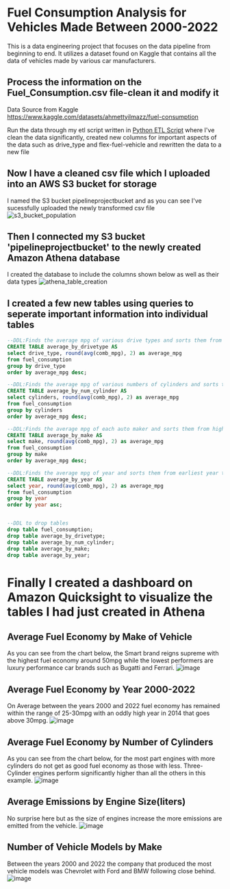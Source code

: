 # Fuel Consumption Analysis for Vehicles Made Between 2000-2022
This is a data engineering project that focuses on the data pipeline from beginning to end. It utilizes a dataset found on Kaggle that contains all the data of vehicles made by various car manufacturers. 

## Process the information on the Fuel_Consumption.csv file-clean it and modify it
Data Source from Kaggle https://www.kaggle.com/datasets/ahmettyilmazz/fuel-consumption

Run the data through my etl script written in [Python ETL Script](https://github.com/DakotaVarnell/FuelConsumptionDataPipeline/blob/master/python_scripts/extract_transform_load.py) where I've clean the data significantly, created new columns for important aspects of the data such as drive_type and flex-fuel-vehicle and rewritten the data to a new file

## Now I have a cleaned csv file which I uploaded into an AWS S3 bucket for storage
I named the S3 bucket pipelineprojectbucket and as you can see I've sucessfully uploaded the newly transformed csv file
![s3_bucket_population](https://user-images.githubusercontent.com/89564744/222986387-1ac3a28c-71e4-4e18-bc83-7e67a652b012.PNG)

## Then I connected my S3 bucket 'pipelineprojectbucket' to the newly created Amazon Athena database
I created the database to include the columns shown below as well as their data types
![athena_table_creation](https://user-images.githubusercontent.com/89564744/222986513-70851eab-978a-4116-b53e-4b97536f46a3.PNG)

## I created a few new tables using queries to seperate important information into individual tables
~~~~sql
--DDL:Finds the average mpg of various drive types and sorts them from highest to lowest and creates a new table from it
CREATE TABLE average_by_drivetype AS
select drive_type, round(avg(comb_mpg), 2) as average_mpg 
from fuel_consumption
group by drive_type
order by average_mpg desc;

--DDL:Finds the average mpg of various numbers of cylinders and sorts them from highest to lowest and creates a new table from it
CREATE TABLE average_by_num_cylinder AS
select cylinders, round(avg(comb_mpg), 2) as average_mpg 
from fuel_consumption
group by cylinders
order by average_mpg desc;

--DDL:Finds the average mpg of each auto maker and sorts them from highest to lowest and creates a new table from it
CREATE TABLE average_by_make AS
select make, round(avg(comb_mpg), 2) as average_mpg 
from fuel_consumption
group by make
order by average_mpg desc;

--DDL:Finds the average mpg of year and sorts them from earliest year to latest and creates a new table from it
CREATE TABLE average_by_year AS
select year, round(avg(comb_mpg), 2) as average_mpg 
from fuel_consumption
group by year
order by year asc;


--DDL to drop tables
drop table fuel_consumption;
drop table average_by_drivetype;
drop table average_by_num_cylinder;
drop table average_by_make;
drop table average_by_year;
~~~~

# Finally I created a dashboard on Amazon Quicksight to visualize the tables I had just created in Athena

## Average Fuel Economy by Make of Vehicle
As you can see from the chart below, the Smart brand reigns supreme with the highest fuel economy around 50mpg while the lowest performers are luxury performance car brands such as Bugatti and Ferrari. 
![image](https://user-images.githubusercontent.com/89564744/222990354-961a45e2-faa4-48d3-a491-305aaf8bf00d.png)


## Average Fuel Economy by Year 2000-2022
On Average between the years 2000 and 2022 fuel economy has remained within the range of 25-30mpg with an oddly high year in 2014 that goes above 30mpg. 
![image](https://user-images.githubusercontent.com/89564744/222990379-ad3a489c-90f3-4b6f-ab19-c3f62c2e9806.png)


## Average Fuel Economy by Number of Cylinders
As you can see from the chart below, for the most part engines with more cylinders do not get as good fuel economy as those with less. Three-Cylinder engines perform significantly higher than all the others in this example. 
![image](https://user-images.githubusercontent.com/89564744/222990410-e703079a-13e9-4e2a-9209-50167ebba9cb.png)


## Average Emissions by Engine Size(liters)
No surprise here but as the size of engines increase the more emissions are emitted from the vehicle. 
![image](https://user-images.githubusercontent.com/89564744/222990440-e06524bf-f64d-42af-831b-c5ba01d3f441.png)


## Number of Vehicle Models by Make
Between the years 2000 and 2022 the company that produced the most vehicle models was Chevrolet with Ford and BMW following close behind. 
![image](https://user-images.githubusercontent.com/89564744/222990468-8cd67b4d-daa0-4bcc-b97d-1610012ac688.png)


